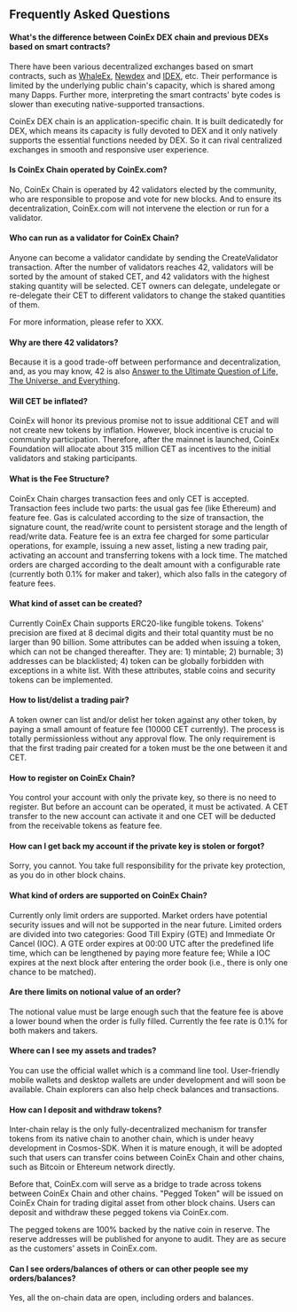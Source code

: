 ## Frequently Asked Questions

#### What's the difference between CoinEx DEX chain and previous DEXs based on smart contracts?

There have been various decentralized exchanges based on smart contracts, such as [WhaleEx](http://www.whaleex.com/), [Newdex](http://newdex.io) and [IDEX](http://idex.market), etc. Their performance is limited by the underlying public chain's capacity, which is shared among many Dapps. Further more, interpreting the smart contracts' byte codes is slower than executing native-supported transactions. 

CoinEx DEX chain is an application-specific chain. It is built dedicatedly for DEX, which means its capacity is fully devoted to DEX and it only natively supports the essential functions needed by DEX. So it can rival centralized exchanges in smooth and responsive user experience.



#### Is CoinEx Chain operated by CoinEx.com?

No, CoinEx Chain is operated by 42 validators elected by the community, who are responsible to propose and vote for new blocks. And to ensure its decentralization, CoinEx.com will not intervene the election or run for a validator.



#### Who can run as a validator for CoinEx Chain?

Anyone can become a validator candidate by sending the CreateValidator transaction. After the number of validators reaches 42, validators will be sorted by the amount of staked CET, and 42 validators with the highest staking quantity will be selected.  CET owners can delegate, undelegate or re-delegate their CET to different validators to change the staked quantities of them. 

For more information, please refer to XXX.



#### Why are there 42 validators?

Because it is a good trade-off between performance and decentralization, and, as you may know, 42 is also [Answer to the Ultimate Question of Life, The Universe, and Everything](https://en.wikipedia.org/wiki/Phrases_from_The_Hitchhiker's_Guide_to_the_Galaxy#Answer_to_the_Ultimate_Question_of_Life,_the_Universe,_and_Everything_(42)).



#### Will CET be inflated?

CoinEx will honor its previous promise not to issue additional CET and will not create new tokens by inflation. However, block incentive is crucial to community participation. Therefore, after the mainnet is launched, CoinEx Foundation will allocate about 315 million CET as incentives to the initial validators and staking participants.



#### What is the Fee Structure?

CoinEx Chain charges transaction fees and only CET is accepted. Transaction fees include two parts: the usual gas fee (like Ethereum) and feature fee. Gas is calculated according to the size of transaction, the signature count, the read/write count to persistent storage and the length of read/write data. Feature fee is an extra fee charged for some particular operations, for example, issuing a new asset, listing a new trading pair, activating an account and transferring tokens with a lock time. The matched orders are charged according to the dealt amount with a configurable rate (currently both 0.1% for maker and taker), which also falls in the category of feature fees. 



#### What kind of asset can be created?

Currently CoinEx Chain supports ERC20-like fungible tokens. Tokens' precision are fixed at 8 decimal digits and their total quantity must be no larger than 90 billion.  Some attributes can be added when issuing a token, which can not be changed thereafter. They are:  1) mintable; 2) burnable; 3) addresses can be blacklisted; 4) token can be globally forbidden with exceptions in a white list. With these attributes, stable coins and security tokens can be implemented.



#### How to list/delist a trading pair?

A token owner can list and/or delist her token against any other token, by paying a small amount of feature fee (10000 CET currently). The process is totally permissionless without any approval flow. The only requirement is that the first trading pair created for a token must be the one between it and CET.



#### How to register on CoinEx Chain?

You control your account with only the private key, so there is no need to register. But before an account can be operated,  it must be activated. A CET transfer to the new account can activate it and one CET will be deducted from the receivable tokens as feature fee.



#### How can I get back my account if the private key is stolen or forgot?

Sorry, you cannot. You take full responsibility for the private key protection, as you do in other block chains.



#### What kind of orders are supported on CoinEx Chain?

Currently only limit orders are supported. Market orders have potential security issues and will not be supported in the near future. Limited orders are divided into two categories: Good Till Expiry (GTE) and Immediate Or Cancel (IOC).  A GTE order expires at 00:00 UTC after the predefined life time, which can be lengthened by paying more feature fee; While a IOC expires at the next block after entering the order book (i.e., there is only one chance to be matched).



#### Are there limits on notional value of an order?

The notional value must be large enough such that the feature fee is above a lower bound when the order is fully filled. Currently the fee rate is 0.1% for both makers and takers.



#### Where can I see my assets and trades?

You can use the official wallet which is a command line tool. User-friendly mobile wallets and desktop wallets  are under development and will soon be available. Chain explorers can also help check balances and transactions.



#### How can I deposit and withdraw tokens?

Inter-chain relay is the only fully-decentralized mechanism for transfer tokens from its native chain to another chain, which is under heavy development in Cosmos-SDK. When it is mature enough, it will be adopted such that users can transfer coins between CoinEx Chain and other chains, such as Bitcoin or Ehtereum network directly. 

Before that,  CoinEx.com will serve as a bridge to trade across tokens between CoinEx Chain and other chains. "Pegged Token" will be issued on CoinEx Chain for  trading digital asset from other block chains.  Users can deposit and withdraw these pegged tokens via CoinEx.com.

The pegged tokens are 100% backed by the native coin in reserve. The reserve addresses will be published for anyone to audit. They are as secure as the customers' assets in CoinEx.com.



#### Can I see orders/balances of others or can other people see my orders/balances?

Yes, all the on-chain data are open, including orders and balances. 

